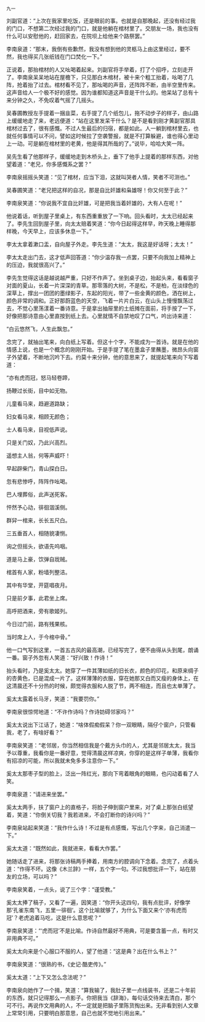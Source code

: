     九一 

   刘副官道：“上次在我家里吃饭，还是眼前的事。也就是自那晚起，还没有经过我的门口，不想第二次经过我的门口，就是他躺在棺材里了。交朋友一场，我也没有什么可以安慰他的，赶回家去，在院坝上给他来个路祭罢。”

   李南泉道：“那末，我倒有些歉然，我没有想到他的灵柩马上由这里经过，要不然，我也得买几张纸钱在门口焚化一下。”

   正说着，那抬棺材的人又吆喝着起来。刘副官将手举着，打了个招呼，立刻走开了。李南泉呆呆地站在屋檐下，只见那白木棺材，被十来个粗工抬着，吆喝了几阵，抢着抬了过去。棺材看不见了，那吆喝的声音，还阵阵不断，由半空里传来。这声音给人一个极不好的感觉。因为谁都知道这声音是干什么的。他呆站了总有十来分钟之久，不免叹着气摇了几摇头。

   吴春圃教授左手提着一捆韭菜，右手提了几个纸包儿，拖不动步子的样子，由山路上缓缓地走了来，老远便道：“站在这里发呆干什么？是不是看到刚才黄副官那具棺材过去了，很有感慨。不过人生最后的归宿，都是如此。人一躺到棺材里去，也就任何事情可以不问，譬如这时候拉了空袭警报，就是不打算躲避，谁也得心里动上一动。可是躺在棺材里的老黄，他是得其所哉的了。”说毕，哈哈大笑一阵。

   吴先生看了他那样子，缓缓地走到木桥头上，垂下了他手上提着的那样东西，对他望着道：“老兄，你多感慨系之罢？”

   李南泉摇摇头笑道：“见了棺材，应当下泪，这就叫哭者人情，笑者不可测也。”

   吴春圃笑道：“老兄把这样的自况，那是自比奸雄和枭雄呀！你又何至于此？”

   李南泉笑道：“你说我不宜自比奸雄，可是把我当着奸雄的，大有人在呢！”

   他说着话，听到屋子里桌上，有东西重重放了一下响。回头看时，太太已经起来了。李先生回到屋子里，向太太赔着笑道：“你今日起得这样早，昨天晚上睡得那样晚，今天早上，应该多休息一下。”

   李太太拿着漱口盂，自向屋子外走。李先生道：“太太，我这是好话呀；太太！”

   李太太走出门去，这才低声回答道：“你少温存我一点罢，只要不向我加上精神上的压迫，我就很高兴了。”

   李先生觉得这话是越说越严重，只好不作声了。坐到桌子边，抬起头来，看看窗子对面的夏山，长着一片深深的青草。那零落的大树，不是松，不是柏，在淡绿色的深草上，撑出一团团的墨绿影子，东起的阳光，带了一些金黄的颜色，洒在树上，颜色非常的调和。正好那蔚蓝色的天空，飞着一片片白云，在山头上慢慢飘荡过去，不觉心里荡漾着一番诗意。于是拿出抽屉里的土纸摊在面前，将手按了一下，好像把那诗意由心里直按到纸上去。心里就情不自禁地叹了口气，吟出诗来道：

   “白云悠然飞，人生此飘忽。”

   念完了，就抽出笔来，向白纸上写着。但这十个字，不能成为一首诗。就是在他的情感上说，也是一个概念的刚刚开始。于是手提了笔在墨盒子里蘸墨，微昂头向窗子外望着，不断地沉吟下去。约莫十来分钟，他的意思来了，就提起笔来向下写着道：

   “亦有虎而冠，怒马轻卷蹄，

   扬鞭过长街，目中如无物。

   儿童看马来，趋避道路缺；

   妇女看马来，相顾无颜色；

   士人看马来，目视低声说。

   只是关门奴，乃此兴高烈。

   遥想主人翁，何等声威吓！

   早起辟柴门，青山探白日。

   忽有悲惨呼，阵阵作吆喝。

   巴人埋葬俗，此声送死客。

   怦然予心动，徘徊涸溪侧。

   群舁一棺来，长长五尺白。

   三五垂首人，相随貌凄恻。

   询之但摇头，欲语先呜咽。

   道是马上豪，饮弹自戕贼。

   棺首有人家，粉墙列整洁。

   其中有华堂，开筵唱夜月。

   只是前夕事，此君坐上席。

   高呼把酒来，旁有歌姬列。

   今日过门前，路有残果核。

   当时席上人，于今棺中骨。”

   他一口气写到这里，一首五古风的最高潮，已经写完了，便不由得从头到尾，朗诵一番。窗子外忽有人笑道：“好兴致！作诗！”

   抬头看时，乃是奚太太。她穿了一件其薄如纸的旧长衣，颜色的印花，和原来绸子的杏黄色，已是混成一片了。这样薄薄的衣服，穿在她那又白而又瘦的身体上，在这清晨还不十分热的时候，颇觉得衣服和人脱了节，两不相连，而且也太单薄了。

   奚太太露着长马牙，笑道：“我要罚你。”

   李南泉很惊愕地道：“不许作诗吗？作诗妨碍邻家吗？”

   奚太太说出下江话了，她道：“啥体假痴假呆？你一双眼睛，隔仔个窗户，只管看我，老了，有啥好看？”

   李南泉笑道：“老邻居，你当然相信我是个戴方头巾的人，尤其是邻居太太，我当予以尊重，我看你是一番好意，觉得清晨这样凉爽，你穿的是这样子单薄，我看你有招凉的可能，所以我就未免多多注意你一下。”

   奚太太那枣子型的脸上，泛出一阵红光，那向下弯着眼角的眼睛，也闪动着看了人笑。

   李南泉道：“请进来坐罢。”

   奚太太两手，扶了窗户上的直格子，将脸子伸到窗户里来，对了桌上那张白纸望着，笑道：“你倒关切我？我若进来，不会打断你的诗兴吗？”

   李南泉站起来笑道：“我作什么诗！不过是有点感慨，写出几个字来，自己消遣一下。”

   奚太太道：“既然如此，我就进来，看看大作罢。”

   她随话走了进来，将那张诗稿两手捧着，用南方的腔调向下念着。念完了，点着头道：“作得不坏。这像《木兰辞》一样，五个字一句。不过我想批评一下，站在朋友的立场，可以吗？”

   李南泉笑着，一点头，说了三个字：“谨受教。”

   奚太太捧了稿子，又看了一遍，因笑道：“你开头这四句，我有点批评，好像学那‘孔雀东南飞，五里一徘徊’。这个比喻就够了，为什么下面又来个‘亦有虎而冠’？老虎追着马吃，这是什么意思呢？”

   李南泉笑道：“‘虎而冠’不是比喻。作诗自然最好不用典，可是要含蓄一点，有时又非用典不可。”

   奚太太向来是个心服口不服的人，望了他道：“这是典？出在什么书上？”

   李南泉笑道：“很熟的书，《史记·酷吏传》。”

   奚太太道：“上下又怎么念法呢？”

   李南泉向她作了一个揖，笑道：“算我输了，我肚子里一点线装书，还是二十年前的东西，就只记得那么一点影子。你把我当《辞海》，每句话交待来去清白，那个可不行。再说作文用典的人，不一定就是把脑子里陈货掏出来。无非看到别人文章上常常引用，只要明白那意思，自己也就不觉地引用出来。”

